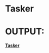 # Tasker
# OUTPUT:

**[Tasker](http://htmlpreview.github.io/?https://github.com/KJ-7701/Tasker/tree/main)**
